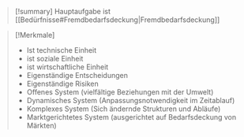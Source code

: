 >[!summary]
>Hauptaufgabe ist [[Bedürfnisse#Fremdbedarfsdeckung|Fremdbedarfsdeckung]]

>[!Merkmale]
>- Ist technische Einheit
>- ist soziale Einheit
>- ist wirtschaftliche Einheit
>- Eigenständige Entscheidungen
>- Eigenständige Risiken
>- Offenes System (vielfältige Beziehungen mit der Umwelt)
>- Dynamisches System (Anpassungsnotwendigkeit im Zeitablauf)
>- Komplexes System (Sich ändernde Strukturen und Abläufe)
>- Marktgerichtetes System (ausgerichtet auf Bedarfsdeckung von Märkten)


